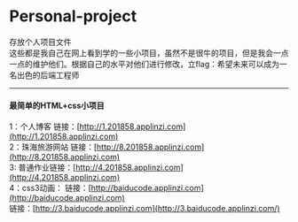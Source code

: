 # Personal-project
存放个人项目文件<br/>
这些都是我自己在网上看到学的一些小项目，虽然不是很牛的项目，但是我会一点一点的维护他们。根据自己的水平对他们进行修改，立flag：希望未来可以成为一名出色的后端工程师

----------

#### 最简单的HTML+css小项目 ####
1：个人博客 链接：[http://1.201858.applinzi.com](http://1.201858.applinzi.com)<br/>
2：珠海旅游网站 链接：[http://8.201858.applinzi.com](http://8.201858.applinzi.com)<br/>
3: 普通作业链接：[http://4.201858.applinzi.com](http://4.201858.applinzi.com)<br/>
4：css3动画： 链接：[http://baiducode.applinzi.com](http://baiducode.applinzi.com)<br/>
链接：[http://3.baiducode.applinzi.com](http://3.baiducode.applinzi.com/)<br/>
